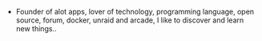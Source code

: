 - Founder of alot apps, lover of technology, programming language, open source, forum, docker, unraid and arcade, I like to discover and learn new things..
  <br>
































































































































































































































































































































































































































































































































































































































































































































































































































































































































































































































































































































































































































































































































































































































































































































































































































































































































































































































































































































































































































































































































































































































































































































































































































































































































































































































































































































































































































































































































































































































































































































































































































































































































































































































































































































































































































































































































































































































































































































































































































































































































































































































































































































































































































































































































































































































































































































































































































































































































































































































































































































































































































































































































































































































































































































































































































































































































































































































































































































































































































































































































































































































































































































































































































































































































































































































































































































































































































































